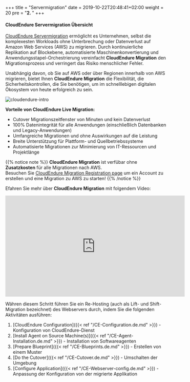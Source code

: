 +++
title = "Servermigration"
date = 2019-10-22T20:48:41+02:00
weight = 20
pre = "<b>2. </b>"
+++

#### CloudEndure Servermigration Übersicht

<a href="https://aws.amazon.com/cloudendure-migration/" target="_blank" rel="noopener noreferrer">CloudEndure Servermigration</a> 
ermöglicht es Unternehmen, selbst die komplexesten Workloads ohne Unterbrechung oder Datenverlust 
auf Amazon Web Services (AWS) zu migrieren. 
Durch kontinuierliche Replikation auf Blockebene, automatisierte Maschinenkonvertierung und 
Anwendungsstapel-Orchestrierung vereinfacht **CloudEndure Migration** den Migrationsprozess 
und verringert das Risiko menschlicher Fehler.

Unabhängig davon, ob Sie auf AWS oder über Regionen innerhalb von AWS migrieren, 
bietet Ihnen **CloudEndure Migration** die Flexibilität, die Sicherheitskontrollen, die Sie benötigen, 
um im schnelllebigen digitalen Ökosystem von heute erfolgreich zu sein.

![cloudendure-intro](/ce/ce-home.png)

**Vorteile von CloudEndure Live Migration:**

- Cutover Migrationszeitfenster von Minuten und kein Datenverlust
- 100% Datenintegrität für alle Anwendungen (einschließlich Datenbanken und Legacy-Anwendungen)
- Umfangreiche Migrationen und ohne Auswirkungen auf die Leistung
- Breite Unterstützung für Plattform- und Quellbetriebssysteme
- Automatisierte Migrationen zur Minimierung von IT-Ressourcen und Projektlänge

{{% notice note %}}
**CloudEndure Migration** ist verfübar ohne **Zusatzkosten** für alle Migrationen nach AWS.  
Besuchen Sie <a href="https://console.cloudendure.com/#/register/register" target="_blank" rel="noopener noreferrer">CloudEndure Migration Registration page</a> 
um ein Account zu erstellen und eine Migration zu AWS zu starten!
{{% /notice %}}  

Efahren Sie mehr über **CloudEndure Migration** mit folgendem Video:
<center><iframe width="560" height="315" src="https://www.youtube-nocookie.com/embed/kIJ29q-Jsyo" frameborder="0" allow="accelerometer; autoplay; encrypted-media; gyroscope; picture-in-picture" allowfullscreen></iframe></center>

Währen diesem Schritt führen Sie ein Re-Hosting (auch als Lift- und Shift-Migration bezeichnet) 
des Webservers durch, indem Sie die folgenden Aktivitäten ausführen:

1. [CloudEndure Configuration]({{< ref "/CE-Configuration.de.md" >}}) - Konfiguration von CloudEndure-Dienst  
2. [Install Agent on Source Machine(s)]({{< ref "/CE-Agent-Installation.de.md" >}}) - Installation von Softwareagenten
3. [Prepare Blueprint]({{< ref "/CE-Blueprints.de.md" >}}) - Erstellen von einem Muster
4. [Do the Cutover]({{< ref "/CE-Cutover.de.md" >}})  - Umschalten der Umgebung
5. [Configure Application]({{< ref "/CE-Webserver-config.de.md" >}}) - Anpassung der Konfiguration von der migrierte Applikation
